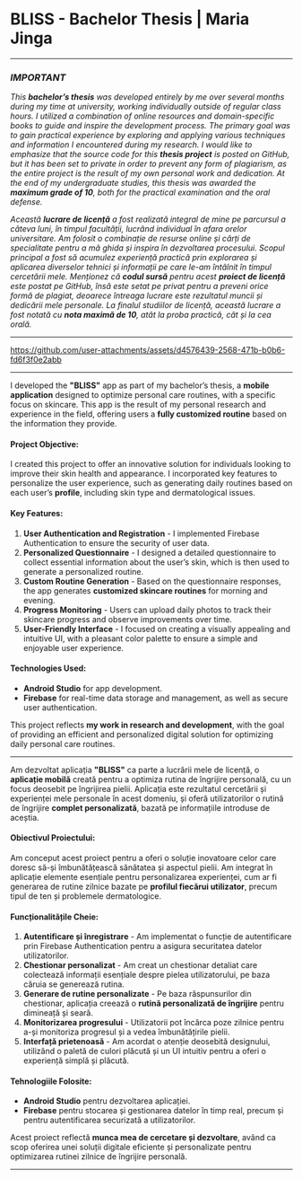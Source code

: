 # BLISS - Bachelor Thesis | Maria Jinga

*******************************************************
### *IMPORTANT*
*This **bachelor’s thesis** was developed entirely by me over several months during my time at university, working individually outside of regular class hours. I utilized a combination of online resources and domain-specific books to guide and inspire the development process. The primary goal was to gain practical experience by exploring and applying various techniques and information I encountered during my research. I would like to emphasize that the source code for this **thesis project** is posted on GitHub, but it has been set to private in order to prevent any form of plagiarism, as the entire project is the result of my own personal work and dedication. At the end of my undergraduate studies, this thesis was awarded the **maximum grade of 10**, both for the practical examination and the oral defense.*

*Această **lucrare de licență** a fost realizată integral de mine pe parcursul a câteva luni, în timpul facultății, lucrând individual în afara orelor universitare. Am folosit o combinație de resurse online și cărți de specialitate pentru a mă ghida și inspira în dezvoltarea procesului. Scopul principal a fost să acumulez experiență practică prin explorarea și aplicarea diverselor tehnici și informații pe care le-am întâlnit în timpul cercetării mele. Menționez că **codul sursă** pentru acest **proiect de licență** este postat pe GitHub, însă este setat pe privat pentru a preveni orice formă de plagiat, deoarece întreaga lucrare este rezultatul muncii și dedicării mele personale. La finalul studiilor de licență, această lucrare a fost notată cu **nota maximă de 10**, atât la proba practică, cât și la cea orală.*
*******************************************************

https://github.com/user-attachments/assets/d4576439-2568-471b-b0b6-fd6f3f0e2abb

---
I developed the **"BLISS"** app as part of my bachelor’s thesis, a **mobile application** designed to optimize personal care routines, with a specific focus on skincare. This app is the result of my personal research and experience in the field, offering users a **fully customized routine** based on the information they provide.

#### Project Objective:
I created this project to offer an innovative solution for individuals looking to improve their skin health and appearance. I incorporated key features to personalize the user experience, such as generating daily routines based on each user’s **profile**, including skin type and dermatological issues.

#### Key Features:
1. **User Authentication and Registration** - I implemented Firebase Authentication to ensure the security of user data.
2. **Personalized Questionnaire** - I designed a detailed questionnaire to collect essential information about the user’s skin, which is then used to generate a personalized routine.
3. **Custom Routine Generation** - Based on the questionnaire responses, the app generates **customized skincare routines** for morning and evening.
4. **Progress Monitoring** - Users can upload daily photos to track their skincare progress and observe improvements over time.
5. **User-Friendly Interface** - I focused on creating a visually appealing and intuitive UI, with a pleasant color palette to ensure a simple and enjoyable user experience.

#### Technologies Used:
- **Android Studio** for app development.
- **Firebase** for real-time data storage and management, as well as secure user authentication.

This project reflects **my work in research and development**, with the goal of providing an efficient and personalized digital solution for optimizing daily personal care routines.

---

Am dezvoltat aplicația **"BLISS"** ca parte a lucrării mele de licență, o **aplicație mobilă** creată pentru a optimiza rutina de îngrijire personală, cu un focus deosebit pe îngrijirea pielii. Aplicația este rezultatul cercetării și experienței mele personale în acest domeniu, și oferă utilizatorilor o rutină de îngrijire **complet personalizată**, bazată pe informațiile introduse de aceștia.

#### Obiectivul Proiectului:
Am conceput acest proiect pentru a oferi o soluție inovatoare celor care doresc să-și îmbunătățească sănătatea și aspectul pielii. Am integrat în aplicație elemente esențiale pentru personalizarea experienței, cum ar fi generarea de rutine zilnice bazate pe **profilul fiecărui utilizator**, precum tipul de ten și problemele dermatologice.

#### Funcționalitățile Cheie:
1. **Autentificare și înregistrare** - Am implementat o funcție de autentificare prin Firebase Authentication pentru a asigura securitatea datelor utilizatorilor.
2. **Chestionar personalizat** - Am creat un chestionar detaliat care colectează informații esențiale despre pielea utilizatorului, pe baza căruia se generează rutina.
3. **Generare de rutine personalizate** - Pe baza răspunsurilor din chestionar, aplicația creează o **rutină personalizată de îngrijire** pentru dimineață și seară.
4. **Monitorizarea progresului** - Utilizatorii pot încărca poze zilnice pentru a-și monitoriza progresul și a vedea îmbunătățirile pielii.
5. **Interfață prietenoasă** - Am acordat o atenție deosebită designului, utilizând o paletă de culori plăcută și un UI intuitiv pentru a oferi o experiență simplă și plăcută.

#### Tehnologiile Folosite:
- **Android Studio** pentru dezvoltarea aplicației.
- **Firebase** pentru stocarea și gestionarea datelor în timp real, precum și pentru autentificarea securizată a utilizatorilor.

Acest proiect reflectă **munca mea de cercetare și dezvoltare**, având ca scop oferirea unei soluții digitale eficiente și personalizate pentru optimizarea rutinei zilnice de îngrijire personală.

---
